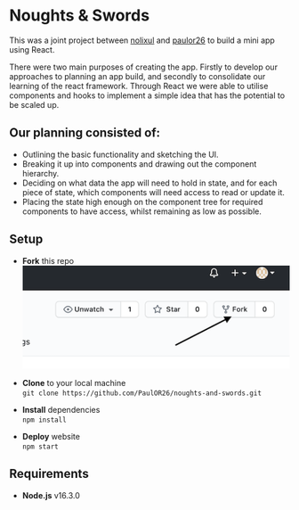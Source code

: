 # Noughts & Swords

This was a joint project between [nolixul](https://github.com/nolixul) and [paulor26](https://github.com/PaulOR26) to build a mini app using React.

There were two main purposes of creating the app. Firstly to develop our approaches to planning an app build, and secondly to consolidate our learning of the react framework. Through React we were able to utilise components and hooks to implement a simple idea that has the potential to be scaled up.

## Our planning consisted of:

- Outlining the basic functionality and sketching the UI.
- Breaking it up into components and drawing out the component hierarchy.
- Deciding on what data the app will need to hold in state, and for each piece of state, which components will need access to read or update it.
- Placing the state high enough on the component tree for required components to have access, whilst remaining as low as possible.

## Setup

- **Fork** this repo  
  ![](readme-screenshot-fork.png)

- **Clone** to your local machine  
  `git clone https://github.com/PaulOR26/noughts-and-swords.git`

- **Install** dependencies  
  `npm install`

- **Deploy** website  
  `npm start`

## Requirements

- **Node.js** v16.3.0
